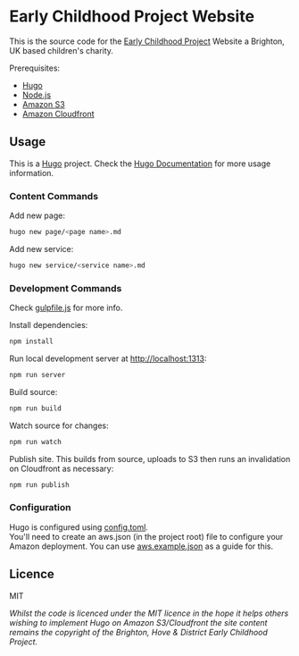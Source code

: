 # Early Childhood Project Website

This is the source code for the [Early Childhood Project](https://ecpuk.org) Website a Brighton, UK based children's charity.

Prerequisites:

* [Hugo](https://gohugo.io/)
* [Node.js](https://nodejs.org/)
* [Amazon S3](https://aws.amazon.com/s3/)
* [Amazon Cloudfront](https://aws.amazon.com/cloudfront/)

## Usage

This is a [Hugo](https://gohugo.io/) project. Check the [Hugo Documentation](https://gohugo.io/documentation/) for more usage information.

### Content Commands

Add new page:
```bash
hugo new page/<page name>.md
```
Add new service:
```bash
hugo new service/<service name>.md
```

### Development Commands
Check [gulpfile.js](https://github.com/harrybarnard/ecpuk.org/blob/master/gulpfile.js) for more info.

Install dependencies:
```bash
npm install
```
Run local development server at [http://localhost:1313](https://localhost:1313):
```bash
npm run server
```
Build source:
```bash
npm run build
```
Watch source for changes:
```bash
npm run watch
```
Publish site. This builds from source, uploads to S3 then runs an invalidation on Cloudfront as necessary:
```bash
npm run publish
```

### Configuration
Hugo is configured using [config.toml](https://github.com/harrybarnard/ecpuk.org/blob/master/config.toml).  
You'll need to create an aws.json (in the project root) file to configure your Amazon deployment. You can use [aws.example.json](https://github.com/harrybarnard/ecpuk.org/blob/master/aws.example.json)
as a guide for this.

## Licence
MIT

*Whilst the code is licenced under the MIT licence in the hope it helps others wishing to implement Hugo on Amazon S3/Cloudfront
the site content remains the copyright of the Brighton, Hove & District Early Childhood Project.*
